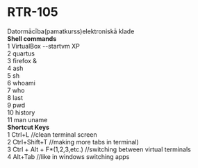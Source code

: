 # RTR-105  
Datormācība(pamatkurss)elektroniskā klade        
**Shell commands**    
    1  VirtualBox --startvm XP    
    2  quartus  
    3  firefox &  
    4  ash  
    5  sh  
    6  whoami  
    7  who  
    8  last  
    9  pwd  
   10  history  
   11  man uname   
**Shortcut Keys**  
    1 Ctrl+L  //clean terminal screen  
    2 Ctrl+Shift+T  //making more tabs in terminal)  
    3 Ctrl + Alt + F*(1,2,3,etc.) //switching between virtual terminals  
    4 Alt+Tab  //like in windows switching apps  
